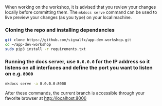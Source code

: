 When working on the workshop, it is advised that you review your changes locally before committing them. The `mkdocs serve` command can be used to live preview your changes (as you type) on your local machine.

### Cloning the repo and installing dependancies
```bash
git clone https://github.com/signalfx/app-dev-workshop.git
cd ~/app-dev-workshop
sudo pip3 install -r requirements.txt
```

### Running the docs server, use `0.0.0.0` for the IP address so it listens on all interfaces and define the port you want to listen on e.g. `8000`

```bash
mkdocs serve -a 0.0.0.0:8000
```

After these commands, the current branch is accessible through your favorite browser at <http://localhost:8000>
